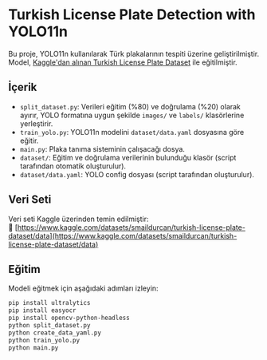 # Turkish License Plate Detection with YOLO11n

Bu proje, YOLO11n kullanılarak Türk plakalarının tespiti üzerine geliştirilmiştir. Model, [Kaggle'dan alınan Turkish License Plate Dataset](https://www.kaggle.com/datasets/smaildurcan/turkish-license-plate-dataset/data) ile eğitilmiştir.

## İçerik

- `split_dataset.py`: Verileri eğitim (%80) ve doğrulama (%20) olarak ayırır, YOLO formatına uygun şekilde `images/` ve `labels/` klasörlerine yerleştirir.
- `train_yolo.py`: YOLO11n modelini `dataset/data.yaml` dosyasına göre eğitir.
- `main.py`: Plaka tanıma sisteminin çalışacağı dosya.
- `dataset/`: Eğitim ve doğrulama verilerinin bulunduğu klasör (script tarafından otomatik oluşturulur).
- `dataset/data.yaml`: YOLO config dosyası (script tarafından oluşturulur).


## Veri Seti

Veri seti Kaggle üzerinden temin edilmiştir:  
📎 [https://www.kaggle.com/datasets/smaildurcan/turkish-license-plate-dataset/data](https://www.kaggle.com/datasets/smaildurcan/turkish-license-plate-dataset/data)

## Eğitim

Modeli eğitmek için aşağıdaki adımları izleyin:

```bash
pip install ultralytics
pip install easyocr
pip install opencv-python-headless
python split_dataset.py
python create_data_yaml.py
python train_yolo.py
python main.py
```
